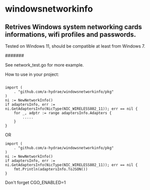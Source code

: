# windowsnetworkinfo
## Retrives Windows system networking cards informations, wifi profiles and passwords.

Tested on Windows 11, should be compatible at least from Windows 7.

#######

See network_test.go for more example.

How to use in your project:

```

import (
    . "github.com/a-hydrae/windowsnetworkinfo/pkg"
)
ni := NewNetworkInfo()
if adaptersInfo, err := ni.GetAdaptersInfo(NicType(NIC_WIRELESS802_11)); err == nil {
    for _, adptr := range adaptersInfo.Adapters {
        .....
    }
}

```

OR

```
import (
    . "github.com/a-hydrae/windowsnetworkinfo/pkg"
)
ni := NewNetworkInfo()
if adaptersInfo, err := ni.GetAdaptersInfo(NicType(NIC_WIRELESS802_11)); err == nil {
    fmt.Println(adaptersInfo.ToJSON())
}
```

Don't forget CGO_ENABLED=1
